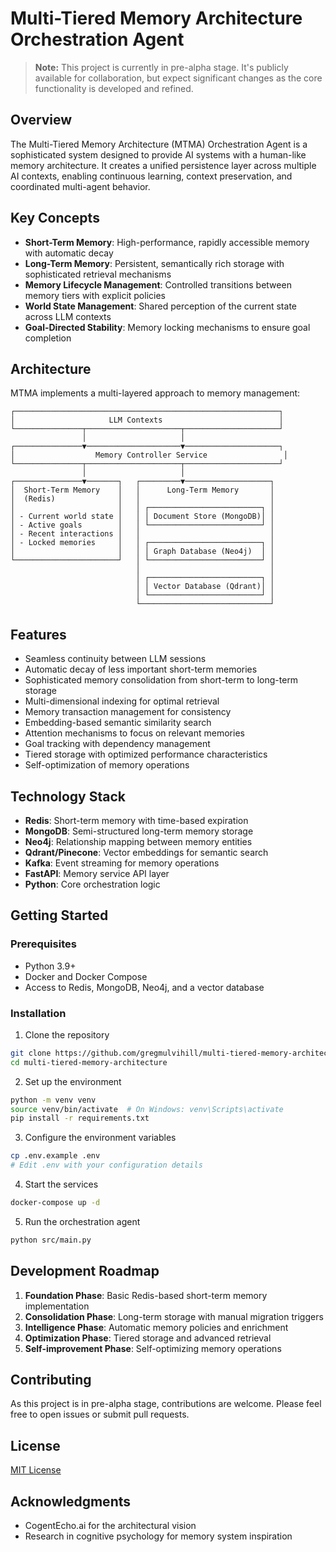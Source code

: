 # Multi-Tiered Memory Architecture Orchestration Agent

> **Note:** This project is currently in pre-alpha stage. It's publicly available for collaboration, but expect significant changes as the core functionality is developed and refined.

## Overview

The Multi-Tiered Memory Architecture (MTMA) Orchestration Agent is a sophisticated system designed to provide AI systems with a human-like memory architecture. It creates a unified persistence layer across multiple AI contexts, enabling continuous learning, context preservation, and coordinated multi-agent behavior.

## Key Concepts

- **Short-Term Memory**: High-performance, rapidly accessible memory with automatic decay
- **Long-Term Memory**: Persistent, semantically rich storage with sophisticated retrieval mechanisms
- **Memory Lifecycle Management**: Controlled transitions between memory tiers with explicit policies
- **World State Management**: Shared perception of the current state across LLM contexts
- **Goal-Directed Stability**: Memory locking mechanisms to ensure goal completion

## Architecture

MTMA implements a multi-layered approach to memory management:

```
┌───────────────────────────────────────────────────────────┐
│                     LLM Contexts                          │
└───────────────┬─────────────────────┬─────────────────────┘
                │                     │
┌───────────────▼─────────────────────▼─────────────────────┐
│                  Memory Controller Service                 │
└───────────────┬─────────────────────┬─────────────────────┘
                │                     │
┌───────────────▼───────┐   ┌─────────▼───────────────────┐
│  Short-Term Memory    │   │      Long-Term Memory       │
│  (Redis)              │   │                             │
│                       │   │ ┌─────────────────────────┐ │
│ - Current world state │   │ │ Document Store (MongoDB)│ │
│ - Active goals        │   │ └─────────────────────────┘ │
│ - Recent interactions │   │                             │
│ - Locked memories     │   │ ┌─────────────────────────┐ │
│                       │   │ │ Graph Database (Neo4j)  │ │
└───────────────────────┘   │ └─────────────────────────┘ │
                            │                             │
                            │ ┌─────────────────────────┐ │
                            │ │ Vector Database (Qdrant)│ │
                            │ └─────────────────────────┘ │
                            └─────────────────────────────┘
```

## Features

- Seamless continuity between LLM sessions
- Automatic decay of less important short-term memories
- Sophisticated memory consolidation from short-term to long-term storage
- Multi-dimensional indexing for optimal retrieval
- Memory transaction management for consistency
- Embedding-based semantic similarity search
- Attention mechanisms to focus on relevant memories
- Goal tracking with dependency management
- Tiered storage with optimized performance characteristics
- Self-optimization of memory operations

## Technology Stack

- **Redis**: Short-term memory with time-based expiration
- **MongoDB**: Semi-structured long-term memory storage
- **Neo4j**: Relationship mapping between memory entities
- **Qdrant/Pinecone**: Vector embeddings for semantic search
- **Kafka**: Event streaming for memory operations
- **FastAPI**: Memory service API layer
- **Python**: Core orchestration logic

## Getting Started

### Prerequisites

- Python 3.9+
- Docker and Docker Compose
- Access to Redis, MongoDB, Neo4j, and a vector database

### Installation

1. Clone the repository
```bash
git clone https://github.com/gregmulvihill/multi-tiered-memory-architecture.git
cd multi-tiered-memory-architecture
```

2. Set up the environment
```bash
python -m venv venv
source venv/bin/activate  # On Windows: venv\Scripts\activate
pip install -r requirements.txt
```

3. Configure the environment variables
```bash
cp .env.example .env
# Edit .env with your configuration details
```

4. Start the services
```bash
docker-compose up -d
```

5. Run the orchestration agent
```bash
python src/main.py
```

## Development Roadmap

1. **Foundation Phase**: Basic Redis-based short-term memory implementation
2. **Consolidation Phase**: Long-term storage with manual migration triggers
3. **Intelligence Phase**: Automatic memory policies and enrichment
4. **Optimization Phase**: Tiered storage and advanced retrieval
5. **Self-improvement Phase**: Self-optimizing memory operations

## Contributing

As this project is in pre-alpha stage, contributions are welcome. Please feel free to open issues or submit pull requests.

## License

[MIT License](LICENSE)

## Acknowledgments

- CogentEcho.ai for the architectural vision
- Research in cognitive psychology for memory system inspiration